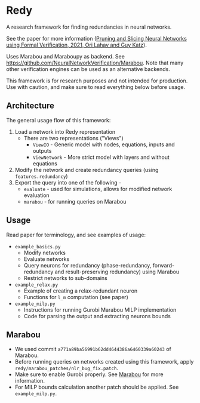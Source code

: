 # Redy
A research framework for finding redundancies in neural networks.

See the paper for more information ([Pruning and Slicing Neural Networks using Formal Verification, 2021, Ori Lahav and Guy Katz](https://arxiv.org/abs/2105.13649)).

Uses Marabou and Maraboupy as backend. See https://github.com/NeuralNetworkVerification/Marabou. Note that many other verification engines can be used as an alternative backends.

This framework is for research purposes and not intended for production. Use with caution, and make sure to read everything below before usage.

## Architecture
The general usage flow of this framework:
 1. Load a network into Redy representation
    - There are two representations ("Views")
        - `ViewIO` - Generic model with nodes, equations, inputs and outputs
        - `ViewNetwork` - More strict model with layers and without equations
 2. Modify the network and create redundancy queries (using `features.redundancy`)
 3. Export the query into one of the following -
    - `evaluate` - used for simulations, allows for modified network evaluation
    - `marabou` - for running queries on Marabou

## Usage
Read paper for terminology, and see examples of usage:
 - `example_basics.py`
    - Modify networks
    - Evaluate networks
    - Query neurons for redundancy (phase-redundancy, forward-redundancy and result-preserving redundancy) using Marabou
    - Restrict networks to sub-domains
 - `example_relax.py`
    - Example of creating a relax-redundant neuron
    - Functions for `l_m` computation (see paper)
 - `example_milp.py`
    - Instructions for running Gurobi Marabou MILP implementation
    - Code for parsing the output and extracting neurons bounds

## Marabou
 - We used commit `a771a89ba56991b62dd4644386a6460339a60243` of Marabou.
 - Before running queries on networks created using this framework, apply `redy/marabou_patches/nlr_bug_fix.patch`.
 - Make sure to enable Gurobi properly. See [Marabou](https://github.com/NeuralNetworkVerification/Marabou) for more information.
 - For MILP bounds calculation another patch should be applied. See `example_milp.py`.


